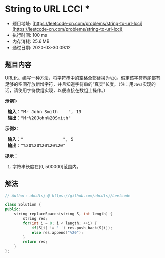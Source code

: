 # String to URL LCCI *
- 题目地址: [https://leetcode-cn.com/problems/string-to-url-lcci](https://leetcode-cn.com/problems/string-to-url-lcci)
- 执行时间: 100 ms
- 内存消耗: 25.6 MB
- 通过日期: 2020-03-30 09:12

## 题目内容
<p>URL化。编写一种方法，将字符串中的空格全部替换为<code>%20</code>。假定该字符串尾部有足够的空间存放新增字符，并且知道字符串的“真实”长度。（注：用<code>Java</code>实现的话，请使用字符数组实现，以便直接在数组上操作。）</p>

<p><strong>示例1:</strong></p>

<pre><strong> 输入</strong>："Mr John Smith    ", 13
<strong> 输出</strong>："Mr%20John%20Smith"
</pre>

<p><strong>示例2:</strong></p>

<pre><strong> 输入</strong>："               ", 5
<strong> 输出</strong>："%20%20%20%20%20"
</pre>

<p><strong>提示：</strong></p>

<ol>
	<li>字符串长度在[0, 500000]范围内。</li>
</ol>


## 解法
```cpp
// Author: abcdlsj @ https://github.com/abcdlsj/Leetcode

class Solution {
public:
    string replaceSpaces(string S, int length) {
        string res;
        for(int i = 0; i < length; ++i) {
            if(S[i] != ' ') res.push_back(S[i]);
            else res.append("%20");
        }
        return res;
    }
};

```